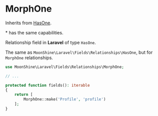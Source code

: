 # MorphOne

Inherits from [HasOne](/docs/{{version}}/fields/has-one).

\* has the same capabilities.

Relationship field in **Laravel** of type `HasOne`.

The same as `MoonShine\Laravel\Fields\Relationships\HasOne`, but for `MorphOne` relationships.

```php
use MoonShine\Laravel\Fields\Relationships\MorphOne;

// ...

protected function fields(): iterable
{
    return [
        MorphOne::make('Profile', 'profile')
    ];
}
```
